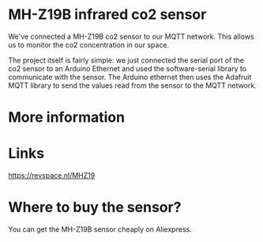 # MH-Z19B infrared co2 sensor

We've connected a MH-Z19B co2 sensor to our MQTT network. This allows us to monitor the co2 concentration in our space.

The project itself is fairly simple: we just connected the serial port of the co2 sensor to an Arduino Ethernet and used the software-serial library to communicate with the sensor. The Arduino ethernet then uses the Adafruit MQTT library to send the values read from the sensor to the MQTT network.

# More information


# Links
https://revspace.nl/MHZ19

# Where to buy the sensor?
You can get the MH-Z19B sensor cheaply on Aliexpress.
